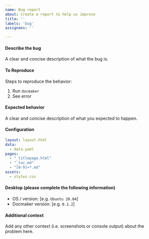 ```yaml
---
name: Bug report
about: Create a report to help us improve
title: ''
labels: 'bug'
assignees: ''

---
```


#### Describe the bug

A clear and concise description of what the bug is.

#### To Reproduce

Steps to reproduce the behavior:
1. Run `docmaker`
1. See error

#### Expected behavior

A clear and concise description of what you expected to happen.

#### Configuration

<!-- Please paste your docmaker.yaml here -->

```yaml
layout: layout.html
data:
  - data.yaml
pages:
  - "_titlepage.html"
  - "_toc.md"
  - "[0-9]+*.md"
assets:
  - styles.css
```

#### Desktop (please complete the following information)

 - OS / version: [e.g. `Ubuntu 20.04`]
 - Docmaker version: [e.g. `0.1.2`]

#### Additional context

Add any other context (i.e. screenshots or console output) about the problem here.

